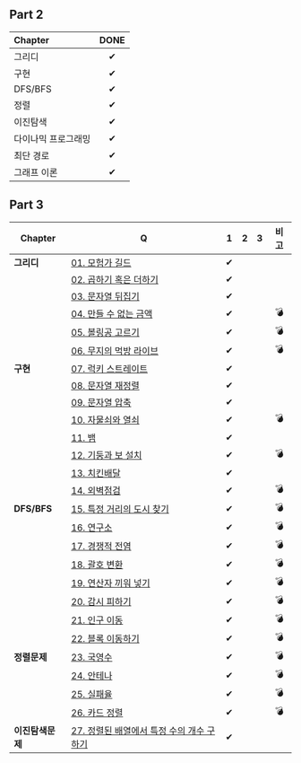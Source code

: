 ## Part 2
| Chapter             | DONE |
| :------------------ | :--: |
| 그리디              |  ✔   |
| 구현                |  ✔   |
| DFS/BFS             |  ✔   |
| 정렬                |  ✔   |
| 이진탐색            |  ✔   |
| 다이나믹 프로그래밍 |  ✔   |
| 최단 경로           |  ✔   |
| 그래프 이론         |  ✔   |





## Part 3
| Chapter | Q                      | 1    | 2    | 3    |비고|
| ------- | ---------------------- | :--: |  :--: |  :--: |:--: |
| **그리디**  | [01. 모험가 길드](https://github.com/Minimoa/TIC/blob/main/Part%203/01.md)        |  ✔     |      |      | |
|         | [02. 곱하기 혹은 더하기](https://github.com/Minimoa/TIC/blob/main/Part%203/02.md)  |✔      |      |      ||
|         | [03. 문자열 뒤집기](https://github.com/Minimoa/TIC/blob/main/Part%203/03.md)       | ✔     |      |      ||
|         | [04. 만들 수 없는 금액](https://github.com/Minimoa/TIC/blob/main/Part%203/04.md)  |  ✔   |      |      |💣|
|         | [05. 볼링공 고르기](https://github.com/Minimoa/TIC/blob/main/Part%203/05.md)      |    ✔ |      |      |💣|
|         | [06. 무지의 먹방 라이브](https://github.com/Minimoa/TIC/blob/main/Part%203/06.md) |    ✔  |      |      |💣|
| **구현** |[07. 럭키 스트레이트](https://github.com/Minimoa/TIC/blob/main/Part%203/07.md)    |     ✔  |      |      ||
|         |[08. 문자열 재정렬](https://github.com/Minimoa/TIC/blob/main/Part%203/08.md)    |     ✔  |      |      ||
|         |[09. 문자열 압축](https://github.com/Minimoa/TIC/blob/main/Part%203/09.md)    |     ✔  |      |      ||
|         |[10. 자물쇠와 열쇠](https://github.com/Minimoa/TIC/blob/main/Part%203/10.md)    |     ✔  |      |      |💣|
|         |[11. 뱀](https://github.com/Minimoa/TIC/blob/main/Part%203/11.md)    |     ✔  |      |      ||
|         |[12. 기둥과 보 설치](https://github.com/Minimoa/TIC/blob/main/Part%203/12.md)    |     ✔  |      |      |💣|
|         |[13. 치킨배달](https://github.com/Minimoa/TIC/blob/main/Part%203/13.md)    |  ✔    |      |      ||
|         |[14. 외벽점검](https://github.com/Minimoa/TIC/blob/main/Part%203/14.md)    |   ✔   |      |      |💣|
| **DFS/BFS**        |[15. 특정 거리의 도시 찾기](https://github.com/Minimoa/TIC/blob/main/Part%203/15.md)    |   ✔   |      |      |💣|
|         |[16. 연구소](https://github.com/Minimoa/TIC/blob/main/Part%203/16.md)    |   ✔   |      |      |💣|
|         |[17. 경쟁적 전염](https://github.com/Minimoa/TIC/blob/main/Part%203/17.md)    |   ✔   |      |      |💣|
|         |[18. 괄호 변환](https://github.com/Minimoa/TIC/blob/main/Part%203/18.md)    |   ✔   |      |      |💣|
|         |[19. 연산자 끼워 넣기](https://github.com/Minimoa/TIC/blob/main/Part%203/19.md)    |   ✔   |      |      |💣|
|         |[20. 감시 피하기](https://github.com/Minimoa/TIC/blob/main/Part%203/20.md)    |   ✔   |      |      |💣|
|         |[21. 인구 이동](https://github.com/Minimoa/TIC/blob/main/Part%203/21.md)    |   ✔   |      |      |💣|
|         |[22. 블록 이동하기](https://github.com/Minimoa/TIC/blob/main/Part%203/22.md)    |   ✔   |      |      |💣|
| **정렬문제**        |[23. 국영수](https://github.com/Minimoa/TIC/blob/main/Part%203/23.md)    |   ✔   |      |      |💣|
|         |[24. 안테나](https://github.com/Minimoa/TIC/blob/main/Part%203/24.md)    |   ✔   |      |      |💣|
|         |[25. 실패율](https://github.com/Minimoa/TIC/blob/main/Part%203/25.md)    |   ✔   |      |      |💣|
|         |[26. 카드 정렬](https://github.com/Minimoa/TIC/blob/main/Part%203/26.md)    |   ✔   |      |      |💣| 
| **이진탐색문제**  |[27. 정렬된 배열에서 특정 수의 개수 구하기](https://github.com/Minimoa/TIC/blob/main/Part%203/27.md)    |   ✔   |      |      || 





